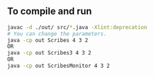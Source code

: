 ## To compile and run

```bash
javac -d ./out/ src/*.java -Xlint:deprecation
# You can change the parameters.
java -cp out Scribes 4 3 2
OR
java -cp out Scribes3 4 3 2
OR
java -cp out ScribesMonitor 4 3 2
```